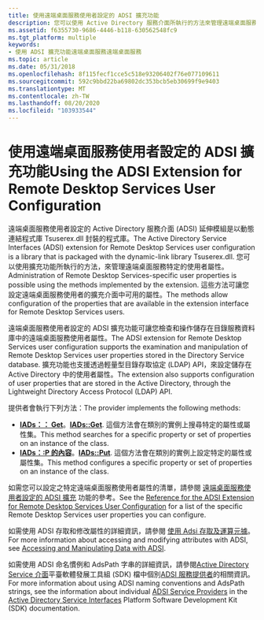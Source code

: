 ```yaml
---
title: 使用遠端桌面服務使用者設定的 ADSI 擴充功能
description: 您可以使用 Active Directory 服務介面所執行的方法來管理遠端桌面服務特定的使用者屬性， (ADSI) 延伸模組，該擴充功能會與動態連結程式庫 Tsuserex.dll 一起封裝。
ms.assetid: f6355730-9686-4446-b118-630562548fc9
ms.tgt_platform: multiple
keywords:
- 使用 ADSI 擴充功能遠端桌面服務遠端桌面服務
ms.topic: article
ms.date: 05/31/2018
ms.openlocfilehash: 8f115fecf1cce5c518e93206402f76e077109611
ms.sourcegitcommit: 592c9bbd22ba69802dc353bcb5eb30699f9e9403
ms.translationtype: MT
ms.contentlocale: zh-TW
ms.lasthandoff: 08/20/2020
ms.locfileid: "103933544"
---
```

# <a name="using-the-adsi-extension-for-remote-desktop-services-user-configuration"></a><span data-ttu-id="8e4a1-104">使用遠端桌面服務使用者設定的 ADSI 擴充功能</span><span class="sxs-lookup"><span data-stu-id="8e4a1-104">Using the ADSI Extension for Remote Desktop Services User Configuration</span></span>

<span data-ttu-id="8e4a1-105">遠端桌面服務使用者設定的 Active Directory 服務介面 (ADSI) 延伸模組是以動態連結程式庫 Tsuserex.dll 封裝的程式庫。</span><span class="sxs-lookup"><span data-stu-id="8e4a1-105">The Active Directory Service Interfaces (ADSI) extension for Remote Desktop Services user configuration is a library that is packaged with the dynamic-link library Tsuserex.dll.</span></span> <span data-ttu-id="8e4a1-106">您可以使用擴充功能所執行的方法，來管理遠端桌面服務特定的使用者屬性。</span><span class="sxs-lookup"><span data-stu-id="8e4a1-106">Administration of Remote Desktop Services-specific user properties is possible using the methods implemented by the extension.</span></span> <span data-ttu-id="8e4a1-107">這些方法可讓您設定遠端桌面服務使用者的擴充介面中可用的屬性。</span><span class="sxs-lookup"><span data-stu-id="8e4a1-107">The methods allow configuration of the properties that are available in the extension interface for Remote Desktop Services users.</span></span>

<span data-ttu-id="8e4a1-108">遠端桌面服務使用者設定的 ADSI 擴充功能可讓您檢查和操作儲存在目錄服務資料庫中的遠端桌面服務使用者屬性。</span><span class="sxs-lookup"><span data-stu-id="8e4a1-108">The ADSI extension for Remote Desktop Services user configuration supports the examination and manipulation of Remote Desktop Services user properties stored in the Directory Service database.</span></span> <span data-ttu-id="8e4a1-109">擴充功能也支援透過輕量型目錄存取協定 (LDAP) API，來設定儲存在 Active Directory 中的使用者屬性。</span><span class="sxs-lookup"><span data-stu-id="8e4a1-109">The extension also supports configuration of user properties that are stored in the Active Directory, through the Lightweight Directory Access Protocol (LDAP) API.</span></span>

<span data-ttu-id="8e4a1-110">提供者會執行下列方法：</span><span class="sxs-lookup"><span data-stu-id="8e4a1-110">The provider implements the following methods:</span></span>

-   <span data-ttu-id="8e4a1-111">[**IADs：： Get**](/windows/desktop/api/iads/nf-iads-iads-get)。</span><span class="sxs-lookup"><span data-stu-id="8e4a1-111">[**IADs::Get**](/windows/desktop/api/iads/nf-iads-iads-get).</span></span> <span data-ttu-id="8e4a1-112">這個方法會在類別的實例上搜尋特定的屬性或屬性集。</span><span class="sxs-lookup"><span data-stu-id="8e4a1-112">This method searches for a specific property or set of properties on an instance of the class.</span></span>
-   <span data-ttu-id="8e4a1-113">[**IADs：:P 的內容**](/windows/desktop/api/iads/nf-iads-iads-put)。</span><span class="sxs-lookup"><span data-stu-id="8e4a1-113">[**IADs::Put**](/windows/desktop/api/iads/nf-iads-iads-put).</span></span> <span data-ttu-id="8e4a1-114">這個方法會在類別的實例上設定特定的屬性或屬性集。</span><span class="sxs-lookup"><span data-stu-id="8e4a1-114">This method configures a specific property or set of properties on an instance of the class.</span></span>

<span data-ttu-id="8e4a1-115">如需您可以設定之特定遠端桌面服務使用者屬性的清單，請參閱 [遠端桌面服務使用者設定的 ADSI 擴充](reference-for-the-adsi-extension-for-terminal-services-user-configuration.md) 功能的參考。</span><span class="sxs-lookup"><span data-stu-id="8e4a1-115">See the [Reference for the ADSI Extension for Remote Desktop Services User Configuration](reference-for-the-adsi-extension-for-terminal-services-user-configuration.md) for a list of the specific Remote Desktop Services user properties you can configure.</span></span>

<span data-ttu-id="8e4a1-116">如需使用 ADSI 存取和修改屬性的詳細資訊，請參閱 [使用 Adsi 存取及運算元據](/windows/desktop/ADSI/accessing-and-manipulating-data-with-adsi)。</span><span class="sxs-lookup"><span data-stu-id="8e4a1-116">For more information about accessing and modifying attributes with ADSI, see [Accessing and Manipulating Data with ADSI](/windows/desktop/ADSI/accessing-and-manipulating-data-with-adsi).</span></span>

<span data-ttu-id="8e4a1-117">如需使用 ADSI 命名慣例和 AdsPath 字串的詳細資訊，請參閱[Active Directory Service 介面](/windows/desktop/ADSI/active-directory-service-interfaces-adsi)平臺軟體發展工具組 (SDK) 檔中個別[ADSI 服務提供者](/windows/desktop/ADSI/adsi-system-providers)的相關資訊。</span><span class="sxs-lookup"><span data-stu-id="8e4a1-117">For more information about using ADSI naming conventions and AdsPath strings, see the information about individual [ADSI Service Providers](/windows/desktop/ADSI/adsi-system-providers) in the [Active Directory Service Interfaces](/windows/desktop/ADSI/active-directory-service-interfaces-adsi) Platform Software Development Kit (SDK) documentation.</span></span>

 

 